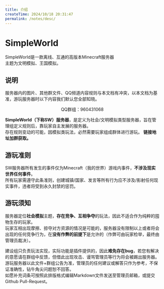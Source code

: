 ```yaml
---
title: 介绍
createTime: 2024/10/18 20:31:47
permalink: /notes/desc/
---
```

# SimpleWorld

SimpleWorld是一款离线、互通的高版本Minecraft服务器<br>
主题为文明模拟、王国模拟。

## 说明

服务器内的图片、其他群文件、QQ频道内容规则与本文档有冲突，以本文档为基准，游玩服务器时以下内容我们默认您全部知晓。<br>
<div style="text-align: center;">QQ群组：960431068</div>

**SimpleWorld（下称SW）服务器**，是定义为社会/文明模拟类型服务器，旨在管理组定义规则后，靠玩家自主发展的服务器。<br>
存在规则变动的可能，因模拟类玩法，必然需要玩家组成群体进行游玩。
**链接地址加群获取。**<br>

## 游玩准则

SW服务器所有发生的事件仅为Minecraft（我的世界）游戏内事件，**不涉及现实世界任何事件**。<br>
所有玩家需遵守此条准则，创建城镇/国家、发言等所有行为应不涉及/影射任何现实事件，违者将受到永久封禁的惩罚。

## 游玩须知

服务器定位**社会模拟**主题，**存在竞争、互相争夺**的玩法，因此不适合作为纯粹的囤物生存的玩家。<br>
玩家互相出现摩擦、掠夺对方资源的情况是可能的，服务器没有限制以上或者将会出现的任何竞争行为，在**没有作弊的前提下**是允许的（作弊可由玩家检举，最终由管理员裁决）。<br>

建设组只负责玩法实现，实际功能是插件提供的，因此**难免存在bug**，若您有解决的意愿请在群组中反馈，但借此出现攻击、谩骂管理员等行为将会被踢出服务器。<br>
游玩服务器以此文件+群组公告为准，管理员的任何建议或解答只作为参考，不保证准确性，钻牛角尖问题恕不回答。<br>
如愿补充词条可按照此排版格式编辑Markdown文件发送至管理员邮箱，或提交Github Pull-Request。<br>
